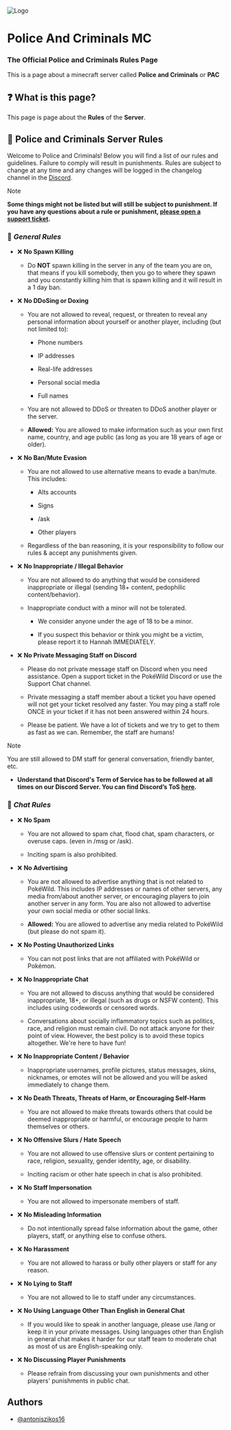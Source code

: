 
![Logo](https://cdn.discordapp.com/attachments/1124443067320119418/1141379891581943898/PAC_Rules_Banner.png)


# Police And Criminals MC
### The Official Police and Criminals Rules Page
This is a page about a minecraft server called **Police and Criminals** or **PAC**




## ❓ What is this page?

This page is page about the **Rules** of the **Server**.
## 📙 Police and Criminals Server Rules
Welcome to Police and Criminals! Below you will find a list of our rules and guidelines. Failure to comply will result in punishments. Rules are subject to change at any time and any changes will be logged in the changelog channel in the [Discord](https://discord.gg/aY7TK9854s).


> [!NOTE]
> **Some things might not be listed but will still be subject to punishment. If you have any questions about a rule or punishment, [please open a support ticket](https://discord.gg/kkezXwAdRM).**


### 📒 *General Rules*
- ❌ **No Spawn Killing**
    - Do **NOT** spawn killing in the server in any of the team you are on, that means if you kill somebody, then you go to where they spawn and you constantly killing him that is spawn killing and it will result in a 1 day ban.

- ❌ **No DDoSing or Doxing**

    - You are not allowed to reveal, request, or threaten to reveal any personal information about yourself or another player, including (but not limited to):

        - Phone numbers

        - IP addresses

        - Real-life addresses

        - Personal social media

        - Full names

    - You are not allowed to DDoS or threaten to DDoS another player or the server.

    - **Allowed:** You are allowed to make information such as your own first name, country, and age public (as long as you are 18 years of age or older).

- ❌ **No Ban/Mute Evasion**


    - You are not allowed to use alternative means to evade a ban/mute. This includes:

        - Alts accounts 

        - Signs

        - /ask

        - Other players

    - Regardless of the ban reasoning, it is your responsibility to follow our rules & accept any punishments given.

- ❌ **No Inappropriate / Illegal Behavior**

    - You are not allowed to do anything that would be considered inappropriate or illegal (sending 18+ content, pedophilic content/behavior).

    - Inappropriate conduct with a minor will not be tolerated.

        - We consider anyone under the age of 18 to be a minor.

        - If you suspect this behavior or think you might be a victim, please report it to Hannah IMMEDIATELY.

- ❌ **No Private Messaging Staff on Discord**

    - Please do not private message staff on Discord when you need assistance. Open a support ticket in the PokéWild Discord or use the Support Chat channel.

    - Private messaging a staff member about a ticket you have opened will not get your ticket resolved any faster. You may ping a staff role ONCE in your ticket if it has not been answered within 24 hours.

    - Please be patient. We have a lot of tickets and we try to get to them as fast as we can. Remember, the staff are humans!

> [!NOTE]
> You are still allowed to DM staff for general conversation, friendly banter, etc.

- **Understand that Discord's Term of Service has to be followed at all times on our Discord Server. You can find Discord’s ToS [here](https://discord.com/terms).**
### 💬 *Chat Rules*
- ❌ **No Spam**

    - You are not allowed to spam chat, flood chat, spam characters, or overuse caps. (even in /msg or /ask).

    - Inciting spam is also prohibited.
- ❌ **No Advertising**

    - You are not allowed to advertise anything that is not related to PokéWild. This includes IP addresses or names of other servers, any media from/about another server, or encouraging players to join another server in any form. You are also not allowed to advertise your own social media or other social links.

    - **Allowed:** You are allowed to advertise any media related to PokéWild (but please do not spam it).
- ❌ **No Posting Unauthorized Links**

    - You can not post links that are not affiliated with PokéWild or Pokémon.
- ❌ **No Inappropriate Chat**

    - You are not allowed to discuss anything that would be considered inappropriate, 18+, or illegal (such as drugs or NSFW content). This includes using codewords or censored words.

    - Conversations about socially inflammatory topics such as politics, race, and religion must remain civil. Do not attack anyone for their point of view. However, the best policy is to avoid these topics altogether. We're here to have fun!
- ❌ **No Inappropriate Content / Behavior**

    - Inappropriate usernames, profile pictures, status messages, skins, nicknames, or emotes will not be allowed and you will be asked immediately to change them.
- ❌ **No Death Threats, Threats of Harm, or Encouraging Self-Harm**

    - You are not allowed to make threats towards others that could be deemed inappropriate or harmful, or encourage people to harm themselves or others.
- ❌ **No Offensive Slurs / Hate Speech**

    - You are not allowed to use offensive slurs or content pertaining to race, religion, sexuality, gender identity, age, or disability.

    - Inciting racism or other hate speech in chat is also prohibited.
- ❌ **No Staff Impersonation**

    - You are not allowed to impersonate members of staff.

- ❌ **No Misleading Information**

    - Do not intentionally spread false information about the game, other players, staff, or anything else to confuse others.
- ❌ **No Harassment**

    - You are not allowed to harass or bully other players or staff for any reason.
- ❌ **No Lying to Staff**

    - You are not allowed to lie to staff under any circumstances.
- ❌ **No Using Language Other Than English in General Chat**

    - If you would like to speak in another language, please use /lang or keep it in your private messages. Using languages other than English in general chat makes it harder for our staff team to moderate chat as most of us are English-speaking only.

- ❌ **No Discussing Player Punishments**

    - Please refrain from discussing your own punishments and other players' punishments in public chat.
## Authors

- [@antoniszikos16](https://github.com/antoniszikos16)

